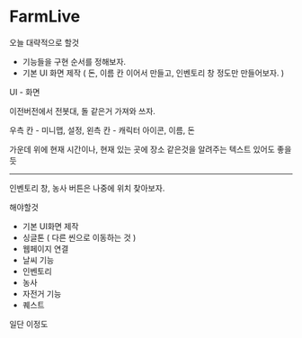 # FarmLive

오늘 대략적으로 할것
 - 기능들을 구현 순서를 정해보자.
 - 기본 UI 화면 제작 ( 돈, 이름 칸 이어서 만들고, 인벤토리 창 정도만 만들어보자. ) 

UI - 화면 

이전버전에서 전봇대, 돌 같은거 가져와 쓰자.

우측 칸 - 미니맵, 설정,
왼측 칸 - 캐릭터 아이콘, 이름, 돈

가운데 위에 현재 시간이나, 현재 있는 곳에 장소 같은것을 알려주는 텍스트 있어도 좋을 듯

-------------------------------------------------------

인벤토리 창, 농사 버튼은 나중에 위치 찾아보자.

해야할것
- 기본 UI화면 제작
- 싱글톤 ( 다른 씬으로 이동하는 것 )
- 웹페이지 연결
- 날씨 기능
- 인벤토리
- 농사
- 자전거 기능
- 퀘스트

일단 이정도


